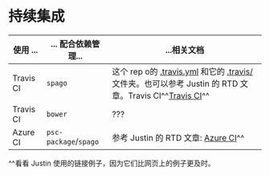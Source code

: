# 持续集成 

| 使用 ... | ... 配合依赖管理... | ...相关文档 |
| - | - | - |
| Travis CI | `spago` | 这个 rep o的 [.travis.yml](https://github.com/JordanMartinez/purescript-jordans-reference/blob/latestRelease/.travis.yml) 和它的 [.travis/](https://github.com/JordanMartinez/purescript-jordans-reference/blob/latestRelease/.travis) 文件夹。也可以参考 Justin 的 RTD 文章。Travis CI^^[Travis CI](https://purescript-resources.readthedocs.io/en/latest/travis.html)^^
| Travis CI | `bower` | ???
| Azure CI | `psc-package`/`spago` | 参考 Justin 的 RTD 文章: [Azure CI](https://purescript-resources.readthedocs.io/en/latest/azure-pipelines.html)^^

^^看看 Justin 使用的链接例子，因为它们比网页上的例子更及时。
